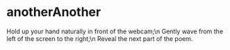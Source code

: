 # anotherAnother

Hold up your hand naturally in front of the webcam;\n
Gently wave from the left of the screen to the right;\n
Reveal the next part of the poem.
